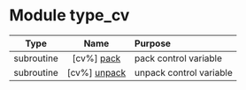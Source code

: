 # Module type_cv

| Type | Name | Purpose |
| :--: | :--: | :---------- |
| subroutine | [cv%] [pack](https://github.com/benjaminmenetrier/bump/tree/master/src/type_cv.F90#L30) | pack control variable |
| subroutine | [cv%] [unpack](https://github.com/benjaminmenetrier/bump/tree/master/src/type_cv.F90#L58) | unpack control variable |
